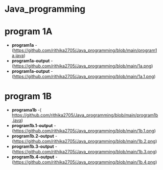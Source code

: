 # Java_programming
# program 1A
- **program1a** -(https://github.com/rithika2705/Java_programming/blob/main/program1a.java)
- **program1a-output** -(https://github.com/rithika2705/Java_programming/blob/main/1a.png)
- **program1a-output** -(https://github.com/rithika2705/Java_programming/blob/main/1a.1.png)
# program 1B
- **programa1b** -(  https://github.com/rithika2705/Java_programming/blob/main/program1b.java)
- **program1b.1-output** -(https://github.com/rithika2705/Java_programming/blob/main/1b.1.png)
- **program1b.2-output** -(https://github.com/rithika2705/Java_programming/blob/main/1b.2.png)
- **program1b.3-output** -(https://github.com/rithika2705/Java_programming/blob/main/1b.3.png)
- **program1b.4-output** -(https://github.com/rithika2705/Java_programming/blob/main/1b.4.png)
       
